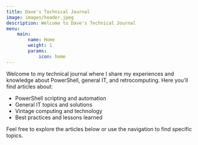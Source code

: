 ```yaml
---
title: Dave's Technical Journal
image: images/header.jpeg
description: Welcome to Dave's Technical Journal
menu:
    main:
        name: Home
        weight: 1
        params:
            icon: home
---
```


Welcome to my technical journal where I share my experiences and knowledge about PowerShell, general IT, and retrocomputing. Here you'll find articles about:

* PowerShell scripting and automation
* General IT topics and solutions
* Vintage computing and technology
* Best practices and lessons learned

Feel free to explore the articles below or use the navigation to find specific topics.
